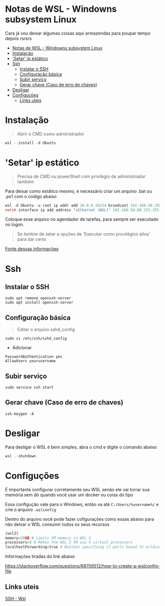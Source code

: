 # Notas de WSL - Windowns subsystem Linux

Cara já vou deixar algumas coisas aqui armazendas para poupar tempo depois rsrsrs

- [Notas de WSL - Windowns subsystem Linux](#notas-de-wsl---windowns-subsystem-linux)
- [Instalação](#instalação)
- ['Setar' ip estático](#setar-ip-estático)
- [Ssh](#ssh)
  - [Instalar o SSH](#instalar-o-ssh)
  - [Configuração básica](#configuração-básica)
  - [Subir serviço](#subir-serviço)
  - [Gerar chave (Caso de erro de chaves)](#gerar-chave-caso-de-erro-de-chaves)
- [Desligar](#desligar)
- [Configuções](#configuções)
  - [Links uteis](#links-uteis)

# Instalação

> Abrir o CMD como administrador

```powershell
wsl --install -d Ubuntu
```

# 'Setar' ip estático

> Precisa de CMD ou powerShell com privilégio de administrador também

Para deixar como estático mesmo, é necessário criar um arquivo .bat ou .ps1 com o código abaixo

```powershell
wsl -d Ubuntu -u root ip addr add 10.0.0.10/24 broadcast 192.168.50.255 dev eth0 label eth0:1
netsh interface ip add address "vEthernet (WSL)" 192.168.50.88 255.255.255.0
```

Coloque esse arquivo no agendador de tarefas, para sempre ser executado no logon.

> Se lembre de setar a opções de 'Executar como provilégios altos' para dar certo

[Fonte dessas informações](https://lifesaver.codes/answer/static-ip-on-wsl-2-418)

# Ssh

## Instalar o SSH

```shell
sudo apt remove openssh-server
sudo apt install openssh-server
```

## Configuração básica

> Editar o arquivo sshd_config 

```shell
sudo vi /etc/ssh/sshd_config
```

- Adicionar 

```shell
PasswordAuthentication yes
AllowUsers yourusername
```

## Subir serviço

```shell
sudo service ssh start
```

## Gerar chave (Caso de erro de chaves)

```shell
ssh-keygen -A
```

# Desligar

Para desligar o WSL é bem simples, abra o cmd e digite o comando abaixo

```powershell
wsl --shutdown
```

# Configuções

É importante configurar corretamente seu WSL senão ele vai torrar sua memória sem dó quando você usar um docker ou coisa do tipo

Essa configução vale para o Windows, então va até `C:/Users/%username%/` e crie o arquivo `.wslconfig`

Dentro do arquivo você pode fazer cofigurações como essas abaixo para não deixar o WSL consumir todos os seus recursos

```py
[wsl2]
memory=20GB # Limits VM memory in WSL 2 
processors=4 # Makes the WSL 2 VM use 4 virtual processors
localhostForwarding=true # Boolean specifying if ports bound to wildcard or localhost in the WSL 2 VM should be connectable from the host via localhost:port.
```

Informações tiradas do link abaixo

https://stackoverflow.com/questions/68706512/how-to-create-a-wslconfig-file

## Links uteis

[SSH - Wsl](https://www.illuminiastudios.com/dev-diaries/ssh-on-windows-subsystem-for-linux/)
